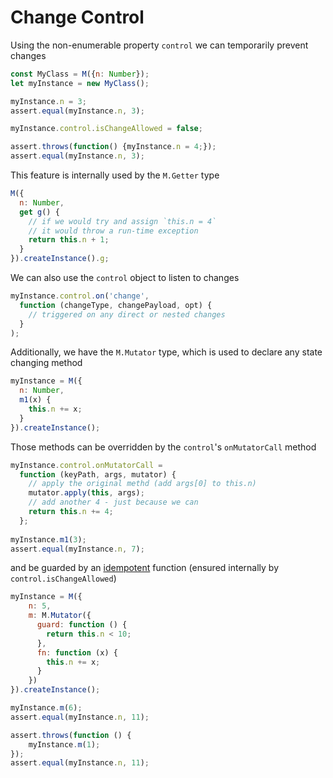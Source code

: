 # Change Control

Using the non-enumerable property `control` we can temporarily prevent changes

```js
const MyClass = M({n: Number});
let myInstance = new MyClass();

myInstance.n = 3;
assert.equal(myInstance.n, 3);

myInstance.control.isChangeAllowed = false;

assert.throws(function() {myInstance.n = 4;});
assert.equal(myInstance.n, 3);
```

This feature is internally used by the `M.Getter` type

```js 
M({
  n: Number,
  get g() {
    // if we would try and assign `this.n = 4`
    // it would throw a run-time exception
    return this.n + 1;
  }
}).createInstance().g;
```
We can also use the `control` object to listen to changes

```js
myInstance.control.on('change', 
  function (changeType, changePayload, opt) {
    // triggered on any direct or nested changes
  }
);
```

Additionally, we have the `M.Mutator` type, which is used to declare any state changing method

```js
myInstance = M({
  n: Number,
  m1(x) {
    this.n += x;
  }
}).createInstance();
```

Those methods can be overridden by the `control`'s `onMutatorCall` method

```js
myInstance.control.onMutatorCall = 
  function (keyPath, args, mutator) {
    // apply the original methd (add args[0] to this.n)
    mutator.apply(this, args); 
    // add another 4 - just because we can
    return this.n += 4; 
  };
    
myInstance.m1(3);
assert.equal(myInstance.n, 7);
```

and be guarded by an [idempotent](https://en.wikipedia.org/wiki/Idempotence) function (ensured internally by `control.isChangeAllowed`)

```js
myInstance = M({
    n: 5,
    m: M.Mutator({
      guard: function () {
        return this.n < 10;
      },
      fn: function (x) {
        this.n += x;
      }
    })
}).createInstance();

myInstance.m(6);
assert.equal(myInstance.n, 11);

assert.throws(function () {
    myInstance.m(1);
});
assert.equal(myInstance.n, 11);
```